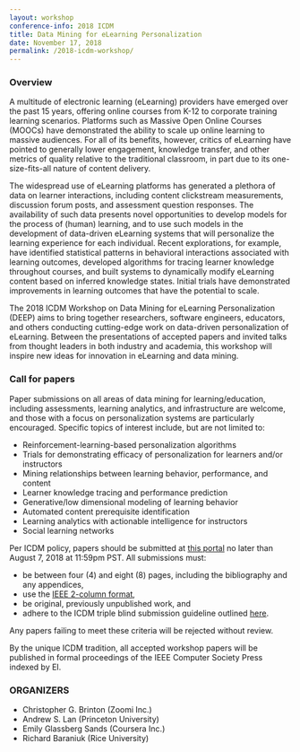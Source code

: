 ```yaml
---
layout: workshop
conference-info: 2018 ICDM
title: Data Mining for eLearning Personalization
date: November 17, 2018
permalink: /2018-icdm-workshop/
---
```


### Overview

A multitude of electronic learning (eLearning) providers have emerged over the past 15 years, offering online courses from K-12 to corporate training learning scenarios. Platforms such as Massive Open Online Courses (MOOCs) have demonstrated the ability to scale up online learning to massive audiences. For all of its benefits, however, critics of eLearning have pointed to generally lower engagement, knowledge transfer, and other metrics of quality relative to the traditional classroom, in part due to its one-size-fits-all nature of content delivery.

The widespread use of eLearning platforms has generated a plethora of data on learner interactions, including content clickstream measurements, discussion forum posts, and assessment question responses. The availability of such data presents novel opportunities to develop models for the process of (human) learning, and to use such models in the development of data-driven eLearning systems that will personalize the learning experience for each individual. Recent explorations, for example, have identified statistical patterns in behavioral interactions associated with learning outcomes, developed algorithms for tracing learner knowledge throughout courses, and built systems to dynamically modify eLearning content based on inferred knowledge states. Initial trials have demonstrated improvements in learning outcomes that have the potential to scale.

The 2018 ICDM Workshop on Data Mining for eLearning Personalization (DEEP) aims to bring together researchers, software engineers, educators, and others conducting cutting-edge work on data-driven personalization of eLearning. Between the presentations of accepted papers and invited talks from thought leaders in both industry and academia, this workshop will inspire new ideas for innovation in eLearning and data mining.

### Call for papers

Paper submissions on all areas of data mining for learning/education, including assessments, learning analytics, and infrastructure are welcome, and those with a focus on personalization systems are particularly encouraged. Specific topics of interest include, but are not limited to:
*	Reinforcement-learning-based personalization algorithms
*	Trials for demonstrating efficacy of personalization for learners and/or instructors
*	Mining relationships between learning behavior, performance, and content
*	Learner knowledge tracing and performance prediction
*	Generative/low dimensional modeling of learning behavior
*	Automated content prerequisite identification
*	Learning analytics with actionable intelligence for instructors
*	Social learning networks

Per ICDM policy, papers should be submitted at [this portal](https://www.wi-lab.com/cyberchair/2018/icdm18/scripts/submit.php?subarea=S13&undisplay_detail=1&wh=/cyberchair/2018/icdm18/scripts/ws_submit.php) no later than August 7, 2018 at 11:59pm PST. All submissions must:
*	be between four (4) and eight (8) pages, including the bibliography and any appendices,
*	use the [IEEE 2-column format](https://www.ieee.org/conferences/publishing/templates.html),
*	be original, previously unpublished work, and
*	adhere to the ICDM triple blind submission guideline outlined [here](http://icdm2018.org/calls/call-for-papers/).

Any papers failing to meet these criteria will be rejected without review.

By the unique ICDM tradition, all accepted workshop papers will be published in formal proceedings of the IEEE Computer Society Press indexed by EI.


### ORGANIZERS

* Christopher G. Brinton (Zoomi Inc.)
* Andrew S. Lan (Princeton University)
* Emily Glassberg Sands (Coursera Inc.)
* Richard Baraniuk (Rice University)
